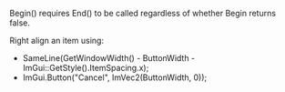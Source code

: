 Begin() requires End() to be called regardless of whether Begin returns false.

Right align an item using:
* SameLine(GetWindowWidth() - ButtonWidth - ImGui::GetStyle().ItemSpacing.x);
* ImGui.Button("Cancel", ImVec2(ButtonWidth, 0));

